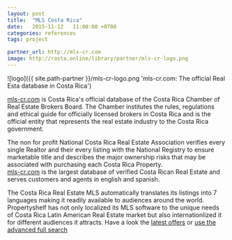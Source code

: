 ```yaml
---
layout: post
title:  "MLS Costa Rica"
date:   2015-11-12   11:00:00 +0700
categories: references
tags: project

partner_url: http://mls-cr.com
image: http://rasta.online/library/partner/mls-cr-logo.png
---
```


![logo]({{ site.path-partner }}/mls-cr-logo.png 'mls-cr.com: The official Real Esta database in Costa Rica')

<!--more-->

[mls-cr.com](http://mls-cr.com) is Costa Rica's official database of the Costa Rica Chamber of Real Estate Brokers Board. The Chamber institutes the rules, regulations and ethical guide for officially licensed brokers in Costa Rica and is the official entity that represents the real estate industry to the Costa Rica government.

The non for profit National Costa Rica Real Estate Association verifies every single Realtor and their every listing with the National Registry to ensure marketable title and describes the major ownership risks that may be associated with purchasing each Costa Rica Property.  
[mls-cr.com](http://mls-cr.com) is the largest database of verified Costa Rican Real Estate and serves customers and agents in english and spanish. 

The Costa Rica Real Estate MLS automatically translates its listings into 7 languages making it readily available to audiences around the world. Propertyshelf has not only localized its MLS software to the unique needs of Costa Rica Latin American Real Estate market but also internationlized it for different audiences it attracts. Have a look the [latest offers](http://mls-cr.com/en/recent-listings/) or [use the advanced full search](http://mls-cr.com/en/search-properties/find-properties)